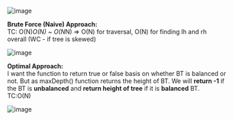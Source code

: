 ![image](https://github.com/user-attachments/assets/d2448811-7aff-4b6c-90ec-f7bc12f80b79)    
     
**Brute Force (Naive) Approach:**    
TC: O(N)*O(N) ~ O(N*N) => O(N) for traversal, O(N) for finding lh and rh overall (WC - if tree is skewed)    
      
![image](https://github.com/user-attachments/assets/3ff4b650-b3a3-4dea-8bd2-fa5b283bb3ed)       

**Optimal Approach:**   
I want the function to return true or false basis on whether BT is balanced or not. But as maxDepth() function returns the height of BT. We will **return -1** if the BT is **unbalanced** and **return height of tree** if it is **balanced** BT.     
TC:O(N)     

![image](https://github.com/user-attachments/assets/64a0ff54-7bd6-4de6-a990-5b4df34980e6)
    
    
    

